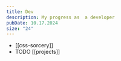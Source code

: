```yaml
---
title: Dev
description: My progress as  a developer
pubDate: 10.17.2024
size: "24"
---
```

- [[css-sorcery]]
- TODO [[projects]]